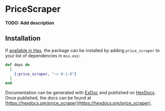 # PriceScraper

**TODO: Add description**

## Installation

If [available in Hex](https://hex.pm/docs/publish), the package can be installed
by adding `price_scraper` to your list of dependencies in `mix.exs`:

```elixir
def deps do
  [
    {:price_scraper, "~> 0.1.0"}
  ]
end
```

Documentation can be generated with [ExDoc](https://github.com/elixir-lang/ex_doc)
and published on [HexDocs](https://hexdocs.pm). Once published, the docs can
be found at [https://hexdocs.pm/price_scraper](https://hexdocs.pm/price_scraper).

